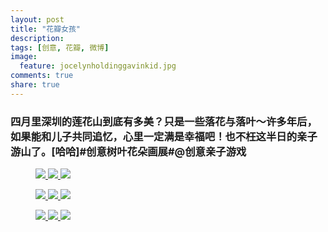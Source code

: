 ```yaml
---
layout: post
title: "花瓣女孩"
description: 
tags: [创意, 花瓣, 微博]
image:
  feature: jocelynholdinggavinkid.jpg
comments: true
share: true
---
```


### 四月里深圳的莲花山到底有多美？只是一些落花与落叶〜许多年后，如果能和儿子共同追忆，心里一定满是幸福吧！也不枉这半日的亲子游山了。[哈哈]#创意树叶花朵画展#@创意亲子游戏 ###

<figure class="third">
  <a href="http://i.imgur.com/JFgG3BR.jpg">
  <img src="http://i.imgur.com/JFgG3BR.jpg">
  </a>
  <a href="http://i.imgur.com/617TlAZ.jpg">
  <img src="http://i.imgur.com/617TlAZ.jpg">
  </a>
  <a href="http://i.imgur.com/0SXqPrk.jpg">
  <img src="http://i.imgur.com/0SXqPrk.jpg">
  </a>
</figure>

<figure class="third">
  <a href="http://i.imgur.com/beIbicw.jpg">
  <img src="http://i.imgur.com/beIbicw.jpg">
  </a>
  <a href="http://i.imgur.com/qnbQ5ui.jpg">
  <img src="http://i.imgur.com/qnbQ5ui.jpg">
  </a>
  <a href="http://i.imgur.com/kmJ7NmP.jpg">
  <img src="http://i.imgur.com/kmJ7NmP.jpg">
  </a>
</figure>

<figure class="third">
  <a href="http://i.imgur.com/21kj1nM.jpg">
  <img src="http://i.imgur.com/21kj1nM.jpg">
  </a>
  <a href="http://i.imgur.com/AnRQ0Zo.jpg">
  <img src="http://i.imgur.com/AnRQ0Zo.jpg">
  </a>
  <a href="http://i.imgur.com/TbWjI2v.jpg">
  <img src="http://i.imgur.com/TbWjI2v.jpg">
  </a>
</figure>
